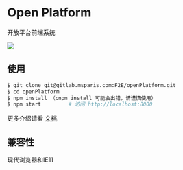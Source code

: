 # Open Platform

开放平台前端系统

![](https://gw.alipayobjects.com/zos/rmsportal/xEdBqwSzvoSapmnSnYjU.png)

## 使用

```bash
$ git clone git@gitlab.msparis.com:F2E/openPlatform.git
$ cd openPlatform
$ npm install （cnpm install 可能会出错，请谨慎使用）
$ npm start         # 访问 http://localhost:8000
```

更多介绍请看 [文档](http://pro.ant.design/docs/getting-started).

## 兼容性

现代浏览器和IE11
